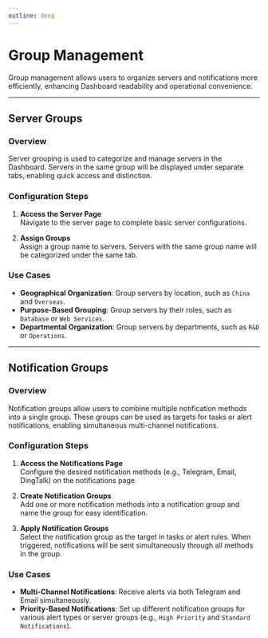 ```yaml
---
outline: deep
---
```


# Group Management

Group management allows users to organize servers and notifications more efficiently, enhancing Dashboard readability and operational convenience.

---

## Server Groups

### Overview
Server grouping is used to categorize and manage servers in the Dashboard. Servers in the same group will be displayed under separate tabs, enabling quick access and distinction.

### Configuration Steps
1. **Access the Server Page**  
   Navigate to the server page to complete basic server configurations.

2. **Assign Groups**  
   Assign a group name to servers. Servers with the same group name will be categorized under the same tab.

### Use Cases
- **Geographical Organization**: Group servers by location, such as `China` and `Overseas`.
- **Purpose-Based Grouping**: Group servers by their roles, such as `Database` or `Web Services`.
- **Departmental Organization**: Group servers by departments, such as `R&D` or `Operations`.

---

## Notification Groups

### Overview
Notification groups allow users to combine multiple notification methods into a single group. These groups can be used as targets for tasks or alert notifications, enabling simultaneous multi-channel notifications.

### Configuration Steps
1. **Access the Notifications Page**  
   Configure the desired notification methods (e.g., Telegram, Email, DingTalk) on the notifications page.

2. **Create Notification Groups**  
   Add one or more notification methods into a notification group and name the group for easy identification.

3. **Apply Notification Groups**  
   Select the notification group as the target in tasks or alert rules. When triggered, notifications will be sent simultaneously through all methods in the group.

### Use Cases
- **Multi-Channel Notifications**: Receive alerts via both Telegram and Email simultaneously.
- **Priority-Based Notifications**: Set up different notification groups for various alert types or server groups (e.g., `High Priority` and `Standard Notifications`).
